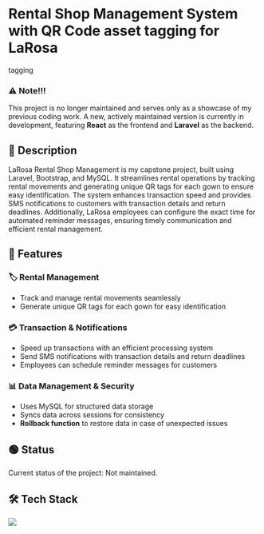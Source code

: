 # Rental Shop Management System with QR Code asset tagging for LaRosa

tagging

### ⚠️ Note!!!

This project is no longer maintained and serves only as a showcase of my previous coding work. A new, actively maintained version is currently in development, featuring **React** as the frontend and **Laravel** as the backend.

## 📄 Description

LaRosa Rental Shop Management is my capstone project, built using Laravel, Bootstrap, and MySQL. It streamlines rental operations by tracking rental movements and generating unique QR tags for each gown to ensure easy identification. The system enhances transaction speed and provides SMS notifications to customers with transaction details and return deadlines. Additionally, LaRosa employees can configure the exact time for automated reminder messages, ensuring timely communication and efficient rental management.

## 🚀 Features

### 🏷️ Rental Management

-   Track and manage rental movements seamlessly
-   Generate unique QR tags for each gown for easy identification

### 💳 Transaction & Notifications

-   Speed up transactions with an efficient processing system
-   Send SMS notifications with transaction details and return deadlines
-   Employees can schedule reminder messages for customers

### 📊 Data Management & Security

-   Uses MySQL for structured data storage
-   Syncs data across sessions for consistency
-   **Rollback function** to restore data in case of unexpected issues

## 🟢 Status

Current status of the project: Not maintained.

## 🛠 Tech Stack

<img src="https://skillicons.dev/icons?i=laravel,php,bootstrap,mysql," />
